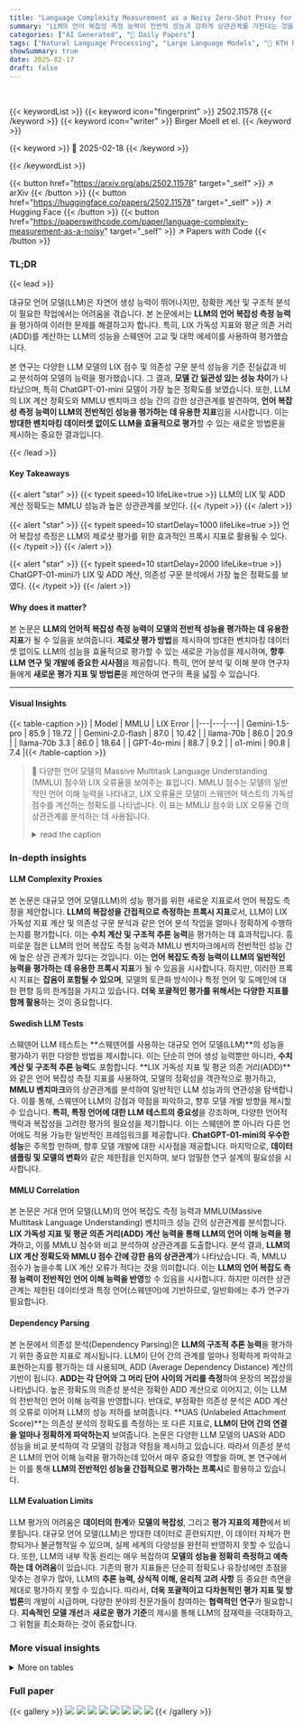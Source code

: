 ```yaml
---
title: "Language Complexity Measurement as a Noisy Zero-Shot Proxy for Evaluating LLM Performance"
summary: "LLM의 언어 복잡성 측정 능력이 전반적 성능과 강하게 상관관계를 가진다는 것을 밝혀낸 연구"
categories: ["AI Generated", "🤗 Daily Papers"]
tags: ["Natural Language Processing", "Large Language Models", "🏢 KTH Royal Institute of Technology",]
showSummary: true
date: 2025-02-17
draft: false
---
```


<br>

{{< keywordList >}}
{{< keyword icon="fingerprint" >}} 2502.11578 {{< /keyword >}}
{{< keyword icon="writer" >}} Birger Moell et el. {{< /keyword >}}
 
{{< keyword >}} 🤗 2025-02-18 {{< /keyword >}}
 
{{< /keywordList >}}

{{< button href="https://arxiv.org/abs/2502.11578" target="_self" >}}
↗ arXiv
{{< /button >}}
{{< button href="https://huggingface.co/papers/2502.11578" target="_self" >}}
↗ Hugging Face
{{< /button >}}
{{< button href="https://paperswithcode.com/paper/language-complexity-measurement-as-a-noisy" target="_self" >}}
↗ Papers with Code
{{< /button >}}




### TL;DR


{{< lead >}}

대규모 언어 모델(LLM)은 자연어 생성 능력이 뛰어나지만, 정확한 계산 및 구조적 분석이 필요한 작업에서는 어려움을 겪습니다. 본 논문에서는 **LLM의 언어 복잡성 측정 능력**을 평가하여 이러한 문제를 해결하고자 합니다. 특히, LIX 가독성 지표와 평균 의존 거리(ADD)를 계산하는 LLM의 성능을 스웨덴어 고교 및 대학 에세이를 사용하여 평가했습니다.

본 연구는 다양한 LLM 모델의 LIX 점수 및 의존성 구문 분석 성능을 기준 진실값과 비교 분석하여 모델의 능력을 평가했습니다. 그 결과, **모델 간 일관성 있는 성능 차이**가 나타났으며, 특히 ChatGPT-01-mini 모델이 가장 높은 정확도를 보였습니다.  또한, LLM의 LIX 계산 정확도와 MMLU 벤치마크 성능 간의 강한 상관관계를 발견하여, **언어 복잡성 측정 능력이 LLM의 전반적인 성능을 평가하는 데 유용한 지표**임을 시사합니다. 이는 **방대한 벤치마킹 데이터셋 없이도 LLM을 효율적으로 평가**할 수 있는 새로운 방법론을 제시하는 중요한 결과입니다.

{{< /lead >}}


#### Key Takeaways

{{< alert "star" >}}
{{< typeit speed=10 lifeLike=true >}} LLM의 LIX 및 ADD 계산 정확도는 MMLU 성능과 높은 상관관계를 보인다. {{< /typeit >}}
{{< /alert >}}

{{< alert "star" >}}
{{< typeit speed=10 startDelay=1000 lifeLike=true >}} 언어 복잡성 측정은 LLM의 제로샷 평가를 위한 효과적인 프록시 지표로 활용될 수 있다. {{< /typeit >}}
{{< /alert >}}

{{< alert "star" >}}
{{< typeit speed=10 startDelay=2000 lifeLike=true >}} ChatGPT-01-mini가 LIX 및 ADD 계산, 의존성 구문 분석에서 가장 높은 정확도를 보였다. {{< /typeit >}}
{{< /alert >}}

#### Why does it matter?
본 논문은 **LLM의 언어적 복잡성 측정 능력이 모델의 전반적 성능을 평가하는 데 유용한 지표**가 될 수 있음을 보여줍니다.  **제로샷 평가 방법**을 제시하여 방대한 벤치마킹 데이터셋 없이도 LLM의 성능을 효율적으로 평가할 수 있는 새로운 가능성을 제시하며, **향후 LLM 연구 및 개발에 중요한 시사점**을 제공합니다. 특히, 언어 분석 및 이해 분야 연구자들에게 **새로운 평가 지표 및 방법론**을 제안하여 연구의 폭을 넓힐 수 있습니다.

------
#### Visual Insights





{{< table-caption >}}
| Model | MMLU | LIX Error |
|---|---|---|
| Gemini-1.5-pro | 85.9 | 19.72 |
| Gemini-2.0-flash | 87.0 | 10.42 |
| llama-70b | 86.0 | 20.9 |
| llama-70b 3.3 | 86.0 | 18.64 |
| GPT-4o-mini | 88.7 | 9.2 |
| o1-mini | 90.8 | 7.4 |{{< /table-caption >}}

> 🔼 다양한 언어 모델의 Massive Multitask Language Understanding (MMLU) 점수와 LIX 오류율을 보여주는 표입니다. MMLU 점수는 모델의 일반적인 언어 이해 능력을 나타내고, LIX 오류율은 모델이 스웨덴어 텍스트의 가독성 점수를 계산하는 정확도를 나타냅니다. 이 표는 MMLU 점수와 LIX 오류율 간의 상관관계를 분석하는 데 사용됩니다.
> <details>
> <summary>read the caption</summary>
> Table 1: MMLU and LIX error for various models
> </details>





### In-depth insights


#### LLM Complexity Proxies
본 논문은 대규모 언어 모델(LLM)의 성능 평가를 위한 새로운 지표로서 언어 복잡도 측정을 제안합니다.  **LLM의 복잡성을 간접적으로 측정하는 프록시 지표**로서, LLM이 LIX 가독성 지표 계산 및 의존성 구문 분석과 같은 언어 분석 작업을 얼마나 정확하게 수행하는지를 평가합니다.  이는 **수치 계산 및 구조적 추론 능력**을 평가하는 데 효과적입니다.  흥미로운 점은 LLM의 언어 복잡도 측정 능력과 MMLU 벤치마크에서의 전반적인 성능 간에 높은 상관 관계가 있다는 것입니다. 이는 **언어 복잡도 측정 능력이 LLM의 일반적인 능력을 평가하는 데 유용한 프록시 지표**가 될 수 있음을 시사합니다.  하지만, 이러한 프록시 지표는 **잡음이 포함될 수 있으며**, 모델의 토큰화 방식이나 특정 언어 및 도메인에 대한 편향 등의 한계점을 가지고 있습니다.  **더욱 포괄적인 평가를 위해서는 다양한 지표를 함께 활용**하는 것이 중요합니다.

#### Swedish LLM Tests
스웨덴어 LLM 테스트는 **스웨덴어를 사용하는 대규모 언어 모델(LLM)**의 성능을 평가하기 위한 다양한 방법을 제시합니다. 이는 단순히 언어 생성 능력뿐만 아니라, **수치 계산 및 구조적 추론 능력**도 포함합니다.  **LIX 가독성 지표 및 평균 의존 거리(ADD)**와 같은 언어 복잡성 측정 지표를 사용하여, 모델의 정확성을 객관적으로 평가하고, **MMLU 벤치마크**와의 상관관계를 분석하여 일반적인 LLM 성능과의 연관성을 탐색합니다. 이를 통해, 스웨덴어 LLM의 강점과 약점을 파악하고, 향후 모델 개발 방향을 제시할 수 있습니다.  **특히, 특정 언어에 대한 LLM 테스트의 중요성**을 강조하며, 다양한 언어적 맥락과 복잡성을 고려한 평가의 필요성을 제기합니다. 이는 스웨덴어 뿐 아니라 다른 언어에도 적용 가능한 일반적인 프레임워크를 제공합니다.  **ChatGPT-01-mini의 우수한 성능**은 주목할 만하며, 향후 모델 개발에 대한 시사점을 제공합니다. 마지막으로, **데이터 샘플링 및 모델의 변화**와 같은 제한점을 인지하여, 보다 엄밀한 연구 설계의 필요성을 시사합니다.

#### MMLU Correlation
본 논문은 거대 언어 모델(LLM)의 언어 복잡도 측정 능력과 MMLU(Massive Multitask Language Understanding) 벤치마크 성능 간의 상관관계를 분석합니다. **LIX 가독성 지표 및 평균 의존 거리(ADD) 계산 능력을 통해 LLM의 언어 이해 능력을 평가**하고, 이를 MMLU 점수와 비교 분석하여 상관관계를 도출합니다. 분석 결과, **LLM의 LIX 계산 정확도와 MMLU 점수 간에 강한 음의 상관관계**가 나타났습니다. 즉, MMLU 점수가 높을수록 LIX 계산 오류가 적다는 것을 의미합니다. 이는 **LLM의 언어 복잡도 측정 능력이 전반적인 언어 이해 능력을 반영**할 수 있음을 시사합니다.  하지만 이러한 상관관계는 제한된 데이터셋과 특정 언어(스웨덴어)에 기반하므로, 일반화에는 추가 연구가 필요합니다.

#### Dependency Parsing
본 논문에서 의존성 분석(Dependency Parsing)은 **LLM의 구조적 추론 능력**을 평가하기 위한 중요한 지표로 제시됩니다.  LLM이 단어 간의 관계를 얼마나 정확하게 파악하고 표현하는지를 평가하는 데 사용되며, ADD (Average Dependency Distance) 계산의 기반이 됩니다.  **ADD는 각 단어와 그 머리 단어 사이의 거리를 측정**하여 문장의 복잡성을 나타냅니다.  높은 정확도의 의존성 분석은 정확한 ADD 계산으로 이어지고, 이는 LLM의 전반적인 언어 이해 능력을 반영합니다.  반대로, 부정확한 의존성 분석은 ADD 계산의 오류로 이어져 LLM의 성능 저하를 보여줍니다.  **UAS (Unlabeled Attachment Score)**는 의존성 분석의 정확도를 측정하는 또 다른 지표로,  **LLM이 단어 간의 연결을 얼마나 정확하게 파악하는지** 보여줍니다.  논문은 다양한 LLM 모델의 UAS와 ADD 성능을 비교 분석하여 각 모델의 강점과 약점을 제시하고 있습니다. 따라서 의존성 분석은 LLM의 언어 이해 능력을 평가하는데 있어서 매우 중요한 역할을 하며, 본 연구에서는 이를 통해 **LLM의 전반적인 성능을 간접적으로 평가하는 프록시**로 활용하고 있습니다.

#### LLM Evaluation Limits
LLM 평가의 어려움은 **데이터의 한계**와 **모델의 복잡성**, 그리고 **평가 지표의 제한**에서 비롯됩니다.  대규모 언어 모델(LLM)은 방대한 데이터로 훈련되지만, 이 데이터 자체가 편향되거나 불균형적일 수 있으며, 실제 세계의 다양성을 완전히 반영하지 못할 수 있습니다.  또한, LLM의 내부 작동 원리는 매우 복잡하여 **모델의 성능을 정확히 측정하고 예측하는 데 어려움**이 있습니다.  기존의 평가 지표들은 단순히 정확도나 유창성에만 초점을 맞추는 경우가 많아, LLM의 **추론 능력, 상식적 이해, 윤리적 고려 사항** 등 중요한 측면을 제대로 평가하지 못할 수 있습니다.  따라서, **더욱 포괄적이고 다차원적인 평가 지표 및 방법론**의 개발이 시급하며, 다양한 분야의 전문가들이 참여하는 **협력적인 연구**가 필요합니다.  **지속적인 모델 개선**과 **새로운 평가 기준**의 제시를 통해 LLM의 잠재력을 극대화하고, 그 위험을 최소화하는 것이 중요합니다.


### More visual insights




<details>
<summary>More on tables
</summary>


{{< table-caption >}}
| Model | ADD diff 1 | ADD diff 2 |
|---|---|---|
| Gemini-1.5-pro | 1.02 | 3.54 |
| Gemini-2.0-flash | 0.66 | 0.41 |
| llama-70b | 0.88 | 0.64 |
| GPT-4o-mini | 0.97 | 1.38 |
| o1-mini | 0.64 | 0.12 |{{< /table-caption >}}
> 🔼 표 2는 두 가지 다른 평균 절대 차이를 보여줍니다. 첫 번째는 실제 의존성 트리와 다양한 모델에서 생성한 의존성 트리 사이의 ADD(평균 의존 거리)의 평균 절대 차이입니다. 두 번째는 모델에서 계산된 의존성 트리의 실제 ADD와 모델 자체에서 보고한 ADD 사이의 평균 절대 차이입니다.
> <details>
> <summary>read the caption</summary>
> Table 2: ADD diff 1 = Average absolute difference between ADD in the ground truth dependency trees and the dependency trees produced by various models. ADD diff 2 = Average absolute difference between the actual ADD in the dependency trees computed by the model, and the ADD reported by the models themselves.
> </details>

{{< table-caption >}}
| Label / Model | Gemini-pro | Gemini-2.0-flash | llama-70b | GPT-4o-mini | o1-mini |
|---|---|---|---|---|---| 
| ADJ | 0.49 | 0.57 | 0.56 | 0.59 | 0.71 |
| ADP | 0.23 | 0.10 | 0.28 | 0.22 | 0.13 |
| ADV | 0.43 | 0.56 | 0.47 | 0.47 | 0.62 |
| AUX | 0.21 | 0.23 | 0.23 | 0.16 | 0.32 |
| CCONJ | 0.18 | 0.16 | 0.23 | 0.18 | 0.08 |
| DET | 0.38 | 0.62 | 0.46 | 0.47 | 0.76 |
| NOUN | 0.31 | 0.30 | 0.34 | 0.31 | 0.37 |
| NUM | 0.27 | 0.35 | 0.28 | 0.35 | 0.45 |
| PART | 0.33 | 0.42 | 0.40 | 0.26 | 0.49 |
| PRON | 0.30 | 0.32 | 0.39 | 0.33 | 0.46 |
| PROPN | 0.29 | 0.19 | 0.27 | 0.28 | 0.30 |
| PUNCT | 0.04 | 0.28 | 0.16 | 0.19 | 0.49 |
| SCONJ | 0.10 | 0.33 | 0.19 | 0.07 | 0.18 |
| VERB | 0.16 | 0.28 | 0.22 | 0.19 | 0.26 |
| Micro-average (UAS) | 0.28 | 0.32 | 0.33 | 0.30 | 0.38 |
| Macro-average (UAS) | 0.27 | 0.34 | 0.32 | 0.29 | 0.40 |{{< /table-caption >}}
> 🔼 표 3은 다양한 형태소 분석 모델이 Stanza가 제공하는 정답과 비교하여 각 품사의 단어에 대한 올바른 머리를 얼마나 잘 예측했는지 보여줍니다. 마지막 행은 모든 데이터 포인트에 대한 UAS 평균(마이크로 평균)과 모든 품사 클래스에 대한 UAS 평균(매크로 평균)을 보여줍니다. 이 표는 Universal Dependencies(https://universaldependencies.org/u/pos/index.html)의 표준 품사 집합을 사용합니다.
> <details>
> <summary>read the caption</summary>
> Table 3: The table shows how well various models predicted the correct heads to words of various parts-of-speech, relative to the ground truth as given by Stanza. The final rows shows the UAS averaged over all datapoints (micro-average) and over all part-of-speech classes (macro-average). We are using the standard set of parts-of-speech according to Universal Dependencies (https://universaldependencies.org/u/pos/index.html)
> </details>

</details>




### Full paper

{{< gallery >}}
<img src="paper_images/1.png" class="grid-w50 md:grid-w33 xl:grid-w25" />
<img src="paper_images/2.png" class="grid-w50 md:grid-w33 xl:grid-w25" />
<img src="paper_images/3.png" class="grid-w50 md:grid-w33 xl:grid-w25" />
<img src="paper_images/4.png" class="grid-w50 md:grid-w33 xl:grid-w25" />
<img src="paper_images/5.png" class="grid-w50 md:grid-w33 xl:grid-w25" />
<img src="paper_images/6.png" class="grid-w50 md:grid-w33 xl:grid-w25" />
<img src="paper_images/7.png" class="grid-w50 md:grid-w33 xl:grid-w25" />
<img src="paper_images/8.png" class="grid-w50 md:grid-w33 xl:grid-w25" />
{{< /gallery >}}